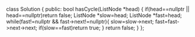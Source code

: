 class Solution {
public:
    bool hasCycle(ListNode *head) {
        if(head==nullptr || head==nullptr)return false;
        ListNode *slow=head;
        ListNode *fast=head;
        while(fast!=nullptr && fast->next!=nullptr){
            slow=slow->next;
            fast=fast->next->next;
            if(slow==fast)return true;
        }
        return false;
    }
};
